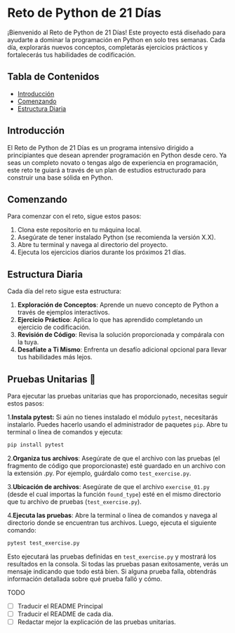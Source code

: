 # Reto de Python de 21 Días

¡Bienvenido al Reto de Python de 21 Días! Este proyecto está diseñado para ayudarte a dominar la programación en Python en solo tres semanas. Cada día, explorarás nuevos conceptos, completarás ejercicios prácticos y fortalecerás tus habilidades de codificación.

## Tabla de Contenidos

- [Introducción](#introducción)
- [Comenzando](#comenzando)
- [Estructura Diaria](#estructura-diaria)

## Introducción

El Reto de Python de 21 Días es un programa intensivo dirigido a principiantes que desean aprender programación en Python desde cero. Ya seas un completo novato o tengas algo de experiencia en programación, este reto te guiará a través de un plan de estudios estructurado para construir una base sólida en Python.

## Comenzando

Para comenzar con el reto, sigue estos pasos:

1. Clona este repositorio en tu máquina local.
2. Asegúrate de tener instalado Python (se recomienda la versión X.X).
3. Abre tu terminal y navega al directorio del proyecto.
4. Ejecuta los ejercicios diarios durante los próximos 21 días.

## Estructura Diaria

Cada día del reto sigue esta estructura:

1. **Exploración de Conceptos**: Aprende un nuevo concepto de Python a través de ejemplos interactivos.
2. **Ejercicio Práctico**: Aplica lo que has aprendido completando un ejercicio de codificación.
3. **Revisión de Código**: Revisa la solución proporcionada y compárala con la tuya.
4. **Desafíate a Ti Mismo**: Enfrenta un desafío adicional opcional para llevar tus habilidades más lejos.

## Pruebas Unitarias 🚧

Para ejecutar las pruebas unitarias que has proporcionado, necesitas seguir estos pasos:

1.**Instala pytest:** Si aún no tienes instalado el módulo `pytest`, necesitarás instalarlo. Puedes hacerlo usando el administrador de paquetes `pip`. Abre tu terminal o línea de comandos y ejecuta:

```bash
pip install pytest
```

2.**Organiza tus archivos**: Asegúrate de que el archivo con las pruebas (el fragmento de código que proporcionaste) esté guardado en un archivo con la extensión .py. Por ejemplo, guárdalo como `test_exercise.py`.

3.**Ubicación de archivos**: Asegúrate de que el archivo `exercise_01.py` (desde el cual importas la función `found_type`) esté en el mismo directorio que tu archivo de pruebas (`test_exercise.py`).

4.**Ejecuta las pruebas**: Abre la terminal o línea de comandos y navega al directorio donde se encuentran tus archivos. Luego, ejecuta el siguiente comando:

```bash
pytest test_exercise.py
```

Esto ejecutará las pruebas definidas en `test_exercise.py` y mostrará los resultados en la consola. Si todas las pruebas pasan exitosamente, verás un mensaje indicando que todo está bien. Si alguna prueba falla, obtendrás información detallada sobre qué prueba falló y cómo.

TODO

- [ ] Traducir el README Principal
- [ ] Traducir el README de cada dia.
- [ ] Redactar mejor la explicación de las pruebas unitarias.
